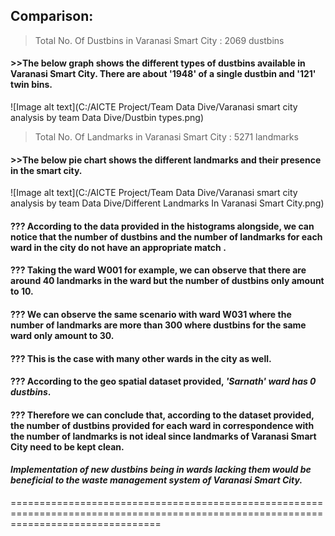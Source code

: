 ## Comparison:

>Total No. Of Dustbins in Varanasi Smart City : 2069 dustbins
#### >>The below graph shows the different types of dustbins available in Varanasi Smart City. There are about '1948' of a single dustbin and '121' twin bins.

![Image alt text](C:/AICTE Project/Team Data Dive/Varanasi smart city analysis by team Data Dive/Dustbin types.png)

 

>Total No. Of Landmarks in Varanasi Smart City : 5271 landmarks
#### >>The below pie chart shows the different landmarks and their presence in the smart city.

![Image alt text](C:/AICTE Project/Team Data Dive/Varanasi smart city analysis by team Data Dive/Different Landmarks In Varanasi Smart City.png)




#### ??? According to the data provided in the histograms alongside, we can notice that the number of dustbins and the number of landmarks for each ward in the city do not have an appropriate match . 

#### ??? Taking the ward W001 for example, we can observe that there are around 40 landmarks in the ward but the number of dustbins only amount to 10.

#### ??? We can observe the same scenario with ward W031 where the number of landmarks are more than 300 where dustbins for the same ward only amount to 30.

#### ??? This is the case with many other wards in the city as well. 

#### ??? According to the geo spatial dataset provided, _'Sarnath' ward has 0 dustbins_.

#### ??? Therefore we can conclude that, according to the dataset provided, the number of dustbins provided for each ward in correspondence with the number of landmarks is not ideal since landmarks of Varanasi Smart City need to be kept clean. 


#### _Implementation of new dustbins being in wards lacking them would be beneficial to the waste management system of Varanasi Smart City._ 


======================================================================================================================================

